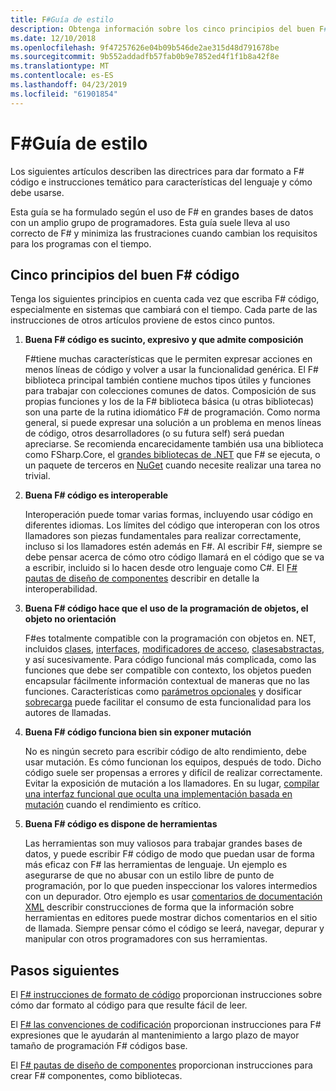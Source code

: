 ```yaml
---
title: F#Guía de estilo
description: Obtenga información sobre los cinco principios del buen F# código.
ms.date: 12/10/2018
ms.openlocfilehash: 9f47257626e04b09b546de2ae315d48d791678be
ms.sourcegitcommit: 9b552addadfb57fab0b9e7852ed4f1f1b8a42f8e
ms.translationtype: MT
ms.contentlocale: es-ES
ms.lasthandoff: 04/23/2019
ms.locfileid: "61901854"
---
```

# <a name="f-style-guide"></a>F#Guía de estilo

Los siguientes artículos describen las directrices para dar formato a F# código e instrucciones temático para características del lenguaje y cómo debe usarse.

Esta guía se ha formulado según el uso de F# en grandes bases de datos con un amplio grupo de programadores. Esta guía suele lleva al uso correcto de F# y minimiza las frustraciones cuando cambian los requisitos para los programas con el tiempo.

## <a name="five-principles-of-good-f-code"></a>Cinco principios del buen F# código

Tenga los siguientes principios en cuenta cada vez que escriba F# código, especialmente en sistemas que cambiará con el tiempo. Cada parte de las instrucciones de otros artículos proviene de estos cinco puntos.

1. **Buena F# código es sucinto, expresivo y que admite composición**

    F#tiene muchas características que le permiten expresar acciones en menos líneas de código y volver a usar la funcionalidad genérica. El F# biblioteca principal también contiene muchos tipos útiles y funciones para trabajar con colecciones comunes de datos. Composición de sus propias funciones y los de la F# biblioteca básica (u otras bibliotecas) son una parte de la rutina idiomático F# de programación. Como norma general, si puede expresar una solución a un problema en menos líneas de código, otros desarrolladores (o su futura self) será puedan apreciarse. Se recomienda encarecidamente también usa una biblioteca como FSharp.Core, el [grandes bibliotecas de .NET](../../../api/index.md) que F# se ejecuta, o un paquete de terceros en [NuGet](https://www.nuget.org/) cuando necesite realizar una tarea no trivial.

2. **Buena F# código es interoperable**

    Interoperación puede tomar varias formas, incluyendo usar código en diferentes idiomas. Los límites del código que interoperan con los otros llamadores son piezas fundamentales para realizar correctamente, incluso si los llamadores estén además en F#. Al escribir F#, siempre se debe pensar acerca de cómo otro código llamará en el código que se va a escribir, incluido si lo hacen desde otro lenguaje como C#. El [ F# pautas de diseño de componentes](component-design-guidelines.md) describir en detalle la interoperabilidad.

3. **Buena F# código hace que el uso de la programación de objetos, el objeto no orientación**

    F#es totalmente compatible con la programación con objetos en. NET, incluidos [clases](../language-reference/classes.md), [interfaces](../language-reference/interfaces.md), [modificadores de acceso](../language-reference/access-control.md), [clasesabstractas](../language-reference/abstract-classes.md), y así sucesivamente. Para código funcional más complicada, como las funciones que debe ser compatible con contexto, los objetos pueden encapsular fácilmente información contextual de maneras que no las funciones. Características como [parámetros opcionales](../language-reference/members/methods.md#optional-arguments) y dosificar [sobrecarga](../language-reference/members/methods.md#overloaded-methods) puede facilitar el consumo de esta funcionalidad para los autores de llamadas.

4. **Buena F# código funciona bien sin exponer mutación**

    No es ningún secreto para escribir código de alto rendimiento, debe usar mutación. Es cómo funcionan los equipos, después de todo. Dicho código suele ser propensas a errores y difícil de realizar correctamente. Evitar la exposición de mutación a los llamadores. En su lugar, [compilar una interfaz funcional que oculta una implementación basada en mutación](conventions.md#performance) cuando el rendimiento es crítico.

5. **Buena F# código es dispone de herramientas**

    Las herramientas son muy valiosos para trabajar grandes bases de datos, y puede escribir F# código de modo que puedan usar de forma más eficaz con F# las herramientas de lenguaje. Un ejemplo es asegurarse de que no abusar con un estilo libre de punto de programación, por lo que pueden inspeccionar los valores intermedios con un depurador. Otro ejemplo es usar [comentarios de documentación XML](../language-reference/xml-documentation.md) describir construcciones de forma que la información sobre herramientas en editores puede mostrar dichos comentarios en el sitio de llamada. Siempre pensar cómo el código se leerá, navegar, depurar y manipular con otros programadores con sus herramientas.

## <a name="next-steps"></a>Pasos siguientes

El [ F# instrucciones de formato de código](formatting.md) proporcionan instrucciones sobre cómo dar formato al código para que resulte fácil de leer.

El [ F# las convenciones de codificación](conventions.md) proporcionan instrucciones para F# expresiones que le ayudarán al mantenimiento a largo plazo de mayor tamaño de programación F# códigos base.

El [ F# pautas de diseño de componentes](component-design-guidelines.md) proporcionan instrucciones para crear F# componentes, como bibliotecas.

